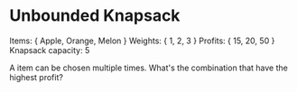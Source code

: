 # Unbounded Knapsack

Items: { Apple, Orange, Melon }
Weights: { 1, 2, 3 }
Profits: { 15, 20, 50 }
Knapsack capacity: 5

A item can be chosen multiple times. What's the combination that have the highest profit?
